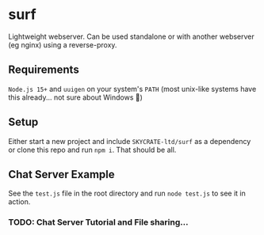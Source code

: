 # surf
Lightweight webserver. Can be used standalone or with another webserver (eg nginx) using a reverse-proxy.

## Requirements
`Node.js 15+` and `uuigen` on your system's `PATH` (most unix-like systems have this already... not sure about Windows 👀)

## Setup
Either start a new project and include `SKYCRATE-ltd/surf` as a dependency or clone this repo and run `npm i`. That should be all.

## Chat Server Example
See the `test.js` file in the root directory and run `node test.js` to see it in action.

### TODO: Chat Server Tutorial and File sharing...
